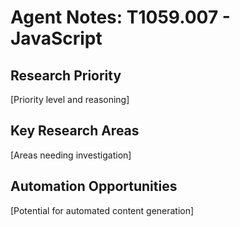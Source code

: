 # Agent Notes: T1059.007 - JavaScript

## Research Priority
[Priority level and reasoning]

## Key Research Areas
[Areas needing investigation]

## Automation Opportunities
[Potential for automated content generation]

